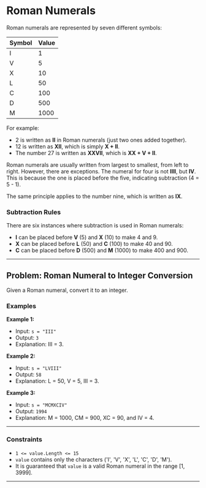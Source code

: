 # Roman Numerals

Roman numerals are represented by seven different symbols:

| Symbol | Value |
|--------|-------|
| I      | 1     |
| V      | 5     |
| X      | 10    |
| L      | 50    |
| C      | 100   |
| D      | 500   |
| M      | 1000  |

For example:

- 2 is written as **II** in Roman numerals (just two ones added together).
- 12 is written as **XII**, which is simply **X + II**.
- The number 27 is written as **XXVII**, which is **XX + V + II**.

Roman numerals are usually written from largest to smallest, from left to right. However, there are exceptions. The numeral for four is not **IIII**, but **IV**. This is because the one is placed before the five, indicating subtraction (4 = 5 - 1).

The same principle applies to the number nine, which is written as **IX**.

### Subtraction Rules
There are six instances where subtraction is used in Roman numerals:

- **I** can be placed before **V** (5) and **X** (10) to make 4 and 9.
- **X** can be placed before **L** (50) and **C** (100) to make 40 and 90.
- **C** can be placed before **D** (500) and **M** (1000) to make 400 and 900.

---

## Problem: Roman Numeral to Integer Conversion

Given a Roman numeral, convert it to an integer.

### Examples

**Example 1:**

- Input: `s = "III"`
- Output: `3`
- Explanation: III = 3.

**Example 2:**

- Input: `s = "LVIII"`
- Output: `58`
- Explanation: L = 50, V = 5, III = 3.

**Example 3:**

- Input: `s = "MCMXCIV"`
- Output: `1994`
- Explanation: M = 1000, CM = 900, XC = 90, and IV = 4.

---

### Constraints

- `1 <= value.Length <= 15`
- `value` contains only the characters ('I', 'V', 'X', 'L', 'C', 'D', 'M').
- It is guaranteed that `value` is a valid Roman numeral in the range [1, 3999].

--- 
